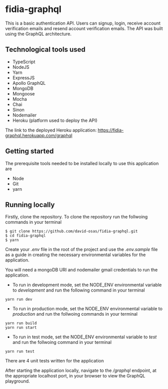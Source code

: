 # fidia-graphql
This is a basic authentication API. Users can signup, login, receive account verification emails and resend account verification emails.
The API was built using the GraphQL architecture.

## Technological tools used
* TypeScript
* NodeJS
* Yarn
* ExpressJS
* Apollo GraphQL
* MongoDB
* Mongoose
* Mocha
* Chai
* Sinon
* Nodemailer
* Heroku (platform used to deploy the API)

The link to the deployed Heroku application: https://fidia-graphql.herokuapp.com/graphql 

## Getting started
The prerequisite tools needed to be installed locally to use this application are 
* Node
* Git
* yarn

## Running locally
Firstly, clone the repository. To clone the repository run the follwoing commands in your terminal
```
$ git clone https://github.com/david-osas/fidia-graphql.git
$ cd fidia-graphql
$ yarn
```
Create your *.env* file in the root of the project and use the *.env.sample* file as a guide in creating the necessary environmental variables for the application.

You will need a mongoDB URI and nodemailer gmail credentials to run the application.

* To run in development mode, set the NODE_ENV environmental variable to *development* and run the following command in your terminal
```
yarn run dev
```
* To run in production mode, set the NODE_ENV environmental variable to *production* and run the follwoing commands in your terminal
```
yarn run build
yarn run start
```
* To run in test mode, set the NODE_ENV environmental variable to *test* and run the follwoing command in your terminal
```
yarn run test
```
There are 4 unit tests written for the application

After starting the application locally, navigate to the */graphql* endpoint, at the appropriate localhost port, in your browser to view the GraphQL playground.
